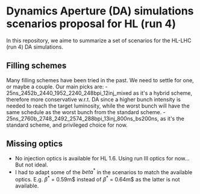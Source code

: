 # Dynamics Aperture (DA) simulations scenarios proposal for HL (run 4)

In this repository, we aime to summarize a set of scenarios for the HL-LHC (run 4) DA simulations.

## Filling schemes

Many filling schemes have been tried in the past. We need to settle for one, or maybe a couple. Our main picks are:
    - 25ns_2452b_2440_1952_2240_248bpi_12inj_mixed as it's a hybrid scheme, therefore more conservative w.r.t. DA since a higher bunch intensity is needed to reach the target luminosity, while the worst bunch will have the same schedule as the worst bunch from the standard scheme.
    - 25ns_2760b_2748_2492_2574_288bpi_13inj_800ns_bs200ns, as it's the standard scheme, and privileged choice for now.

## Missing optics

- No injection optics is available for HL 1.6. Using run III optics for now... But not ideal.
- I had to adapt some of the $beta^*$ in the scenarios to match the available optics. E.g. $\beta^*$ = 0.59m$ instead of $\beta^*$ = 0.64m$ as the latter is not available.
